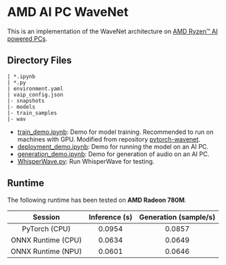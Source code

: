 # AMD AI PC WaveNet

This is an implementation of the WaveNet architecture on [AMD Ryzen™ AI powered PCs](https://www.amd.com/en/products/processors/consumer/ryzen-ai.html).

## Directory Files
```
| *.ipynb
| *.py
| environment.yaml
| vaip_config.json
|- snapshots
|- models
|- train_samples
|- wav
```
- [train_demo.ipynb](./train_demo.ipynb): Demo for model training. Recommended to run on machines with GPU. Modified from repository [pytorch-wavenet](https://github.com/vincentherrmann/pytorch-wavenet).
- [deployment_demo.ipynb](./deployment_demo.ipynb): Demo for running the model on an AI PC.
- [generation_demo.ipynb](./generation_demo.ipynb): Demo for generation of audio on an AI PC.
- [WhisperWave.py](./WhisperWave.py): Run WhisperWave for testing.

## Runtime

The following runtime has been tested on **AMD Radeon 780M**.

|     **Session**    | **Inference (s)** | **Generation (sample/s)** |
|:------------------:|:-----------------:|:-------------------------:|
| PyTorch (CPU)      | 0.0954            | 0.0857                    |
| ONNX Runtime (CPU) | 0.0634            | 0.0649                    |
| ONNX Runtime (NPU) | 0.0601            | 0.0646                    |